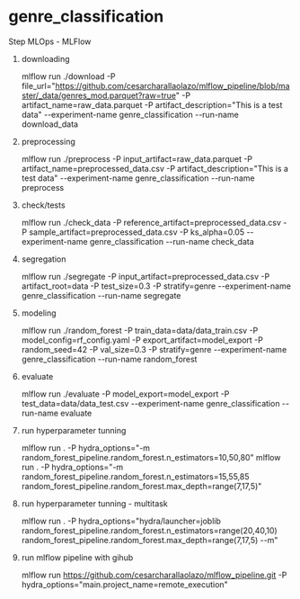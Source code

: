# genre_classification

Step MLOps - MLFlow

1. downloading

    mlflow run ./download -P file_url="https://github.com/cesarcharallaolazo/mlflow_pipeline/blob/master/_data/genres_mod.parquet?raw=true" -P artifact_name=raw_data.parquet -P artifact_description="This is a test data" --experiment-name genre_classification --run-name download_data
    
2. preprocessing

    mlflow run ./preprocess -P input_artifact=raw_data.parquet -P artifact_name=preprocessed_data.csv -P artifact_description="This is a test data" --experiment-name genre_classification --run-name preprocess
 
3. check/tests

    mlflow run ./check_data -P reference_artifact=preprocessed_data.csv -P sample_artifact=preprocessed_data.csv -P ks_alpha=0.05 --experiment-name genre_classification --run-name check_data
    
4. segregation

    mlflow run ./segregate -P input_artifact=preprocessed_data.csv -P artifact_root=data -P test_size=0.3 -P stratify=genre --experiment-name genre_classification --run-name segregate
    
5. modeling

    mlflow run ./random_forest -P train_data=data/data_train.csv -P model_config=rf_config.yaml -P export_artifact=model_export -P random_seed=42 -P val_size=0.3 -P stratify=genre --experiment-name genre_classification --run-name random_forest
    
6. evaluate

     mlflow run ./evaluate -P model_export=model_export -P test_data=data/data_test.csv --experiment-name genre_classification --run-name evaluate
     
7. run hyperparameter tunning

    mlflow run . -P hydra_options="-m random_forest_pipeline.random_forest.n_estimators=10,50,80"
    mlflow run . -P hydra_options="-m random_forest_pipeline.random_forest.n_estimators=15,55,85 random_forest_pipeline.random_forest.max_depth=range(7,17,5)"
    
8. run hyperparameter tunning - multitask

    mlflow run . -P hydra_options="hydra/launcher=joblib random_forest_pipeline.random_forest.n_estimators=range(20,40,10) random_forest_pipeline.random_forest.max_depth=range(7,17,5) --m"
    
9. run mlflow pipeline with gihub

    mlflow run https://github.com/cesarcharallaolazo/mlflow_pipeline.git -P hydra_options="main.project_name=remote_execution"